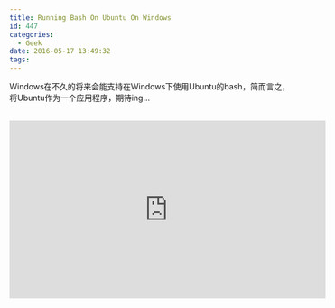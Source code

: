 ```yaml
---
title: Running Bash On Ubuntu On Windows
id: 447
categories:
  - Geek
date: 2016-05-17 13:49:32
tags:
---
```


Windows在不久的将来会能支持在Windows下使用Ubuntu的bash，简而言之，将Ubuntu作为一个应用程序，期待ing...

&nbsp;<iframe src="https://channel9.msdn.com/Events/Build/2016/P488/player#ccLang=zh-cn&autoplay" width="560" height="315" allowFullScreen frameBorder="0"></iframe>